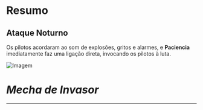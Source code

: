# Resumo
## Ataque Noturno
Os pilotos acordaram ao som de explosões, gritos e alarmes, e **Paciencia** imediatamente faz uma ligação direta, invocando os pilotos à luta.


![Imagem](/events/Images/Ranger.jpg)

# *Mecha de Invasor*
---
